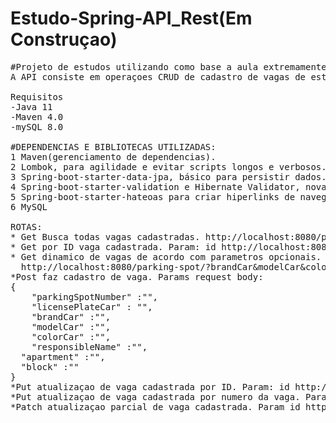 # Estudo-Spring-API_Rest(Em Construçao)

<pre>
#Projeto de estudos utilizando como base a aula extremamente didatica de Michelli Brito, onde personalizei o codigo utilizando outros conhecimentos adquiridos.
A API consiste em operaçoes CRUD de cadastro de vagas de estacionamentos em edificios, utilizando JAVA,Spring e mySQL. 

Requisitos
-Java 11
-Maven 4.0
-mySQL 8.0

#DEPENDENCIAS E BIBLIOTECAS UTILIZADAS:
1 Maven(gerenciamento de dependencias).	
2 Lombok, para agilidade e evitar scripts longos e verbosos.
3 Spring-boot-starter-data-jpa, básico para persistir dados.
4 Spring-boot-starter-validation e Hibernate Validator, novamente para ganhar agilidade e codigos mais limpos, validando dados/inputs.
5 Spring-boot-starter-hateoas para criar hiperlinks de navegaçao e auxilio aos recursos da API.
6 MySQL

ROTAS:
* Get Busca todas vagas cadastradas. http://localhost:8080/parking-spot/all
* Get por ID vaga cadastrada. Param: id http://localhost:8080/parking-spot/
* Get dinamico de vagas de acordo com parametros opcionais. Params: marca, modelo e cor do veiculo 
  http://localhost:8080/parking-spot/?brandCar&modelCar&colorCar
*Post faz cadastro de vaga. Params request body:
{
	"parkingSpotNumber" :"",
	"licensePlateCar" :	"",
 	"brandCar" :"",
	"modelCar" :"",
	"colorCar" :"",
	"responsibleName" :"",
  "apartment" :"",
  "block" :""
}
*Put atualizaçao de vaga cadastrada por ID. Param: id http://localhost:8080/parking-spot/updateId/
*Put atualizaçao de vaga cadastrada por numero da vaga. Param parkingSpotNumber http://localhost:8080/parking-spot/update/
*Patch atualizaçao parcial de vaga cadastrada. Param id http://localhost:8080/parking-spot/patchId/

</pre>
